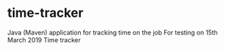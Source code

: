 # time-tracker
Java (Maven) application for tracking time on the job
For testing on 15th March 2019
Time tracker

